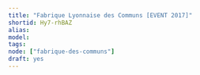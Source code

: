 ```yaml
---
title: "Fabrique Lyonnaise des Communs [EVENT 2017]"
shortid: Hy7-rhBAZ
alias:
model:
tags:
node: ["fabrique-des-communs"]
draft: yes
---
```

